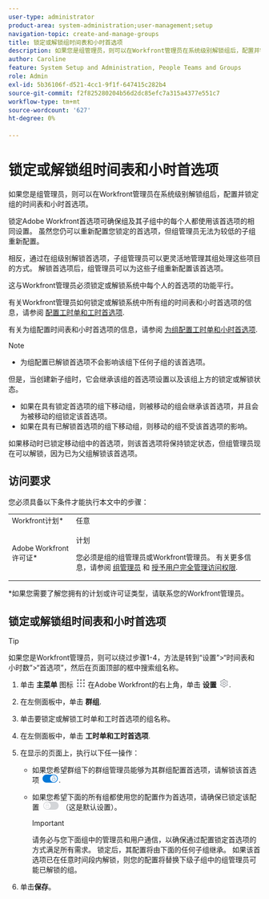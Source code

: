 ```yaml
---
user-type: administrator
product-area: system-administration;user-management;setup
navigation-topic: create-and-manage-groups
title: 锁定或解锁组时间表和小时首选项
description: 如果您是组管理员，则可以在Workfront管理员在系统级别解锁组后，配置并锁定组的时间表和小时首选项。
author: Caroline
feature: System Setup and Administration, People Teams and Groups
role: Admin
exl-id: 5b36106f-d521-4cc1-9f1f-647415c282b4
source-git-commit: f2f825280204b56d2dc85efc7a315a4377e551c7
workflow-type: tm+mt
source-wordcount: '627'
ht-degree: 0%

---
```


# 锁定或解锁组时间表和小时首选项

如果您是组管理员，则可以在Workfront管理员在系统级别解锁组后，配置并锁定组的时间表和小时首选项。

锁定Adobe Workfront首选项可确保组及其子组中的每个人都使用该首选项的相同设置。 虽然您仍可以重新配置您锁定的首选项，但组管理员无法为较低的子组重新配置。

相反，通过在组级别解锁首选项，子组管理员可以更灵活地管理其组处理这些项目的方式。 解锁首选项后，组管理员可以为这些子组重新配置该首选项。

这与Workfront管理员必须锁定或解锁系统中每个人的首选项的功能平行。

有关Workfront管理员如何锁定或解锁系统中所有组的时间表和小时首选项的信息，请参阅 [配置工时单和工时首选项](../../../administration-and-setup/set-up-workfront/configure-timesheets-schedules/timesheet-and-hour-preferences.md).

有关为组配置时间表和小时首选项的信息，请参阅 [为组配置工时单和小时首选项](../../../administration-and-setup/manage-groups/create-and-manage-groups/configure-timesheet-hour-preferences-group.md).

<!--
Unlike other Lock/Unlock articles that start just like this one, we need the steps here. In other areas, the lock/unlock step is part of the article about setting preferences or creating statuses.</p>
-->

>[!NOTE]
>
>* 为组配置已解锁首选项不会影响该组下任何子组的该首选项。
>
>  但是，当创建新子组时，它会继承该组的首选项设置以及该组上方的锁定或解锁状态。
>
>* 如果在具有锁定首选项的组下移动组，则被移动的组会继承该首选项，并且会为被移动的组锁定该首选项。
>* 如果在具有已解锁首选项的组下移动组，则移动的组不受该首选项的影响。
>
>  如果移动时已锁定移动组中的首选项，则该首选项将保持锁定状态，但组管理员现在可以解锁，因为已为父组解锁该首选项。

## 访问要求

您必须具备以下条件才能执行本文中的步骤：

<table style="table-layout:auto"> 
 <col> 
 <col> 
 <tbody> 
  <tr> 
   <td role="rowheader">Workfront计划*</td> 
   <td>任意</td> 
  </tr> 
  <tr> 
   <td role="rowheader">Adobe Workfront许可证*</td> 
   <td> <p>计划 </p> <p>您必须是组的组管理员或Workfront管理员。 有关更多信息，请参阅 <a href="../../../administration-and-setup/manage-groups/group-roles/group-administrators.md" class="MCXref xref">组管理员</a> 和 <a href="../../../administration-and-setup/add-users/configure-and-grant-access/grant-a-user-full-administrative-access.md" class="MCXref xref">授予用户完全管理访问权限</a>.</p> </td> 
  </tr> 
 </tbody> 
</table>

&#42;如果您需要了解您拥有的计划或许可证类型，请联系您的Workfront管理员。

## 锁定或解锁组时间表和小时首选项

>[!TIP]
>
>如果您是Workfront管理员，则可以绕过步骤1-4，方法是转到“设置”>“时间表和小时数”>“首选项”，然后在页面顶部的框中搜索组名称。

1. 单击 **主菜单** 图标 ![](assets/main-menu-icon.png) 在Adobe Workfront的右上角，单击 **设置** ![](assets/gear-icon-settings.png).

1. 在左侧面板中，单击 **群组**.
1. 单击要锁定或解锁工时单和工时首选项的组名称。
1. 在左侧面板中，单击 **工时单和工时首选项**.

1. 在显示的页面上，执行以下任一操作：

   * 如果您希望群组下的群组管理员能够为其群组配置首选项，请解锁该首选项 ![](assets/unlock-toggle-button.png).
   * 如果您希望下面的所有组都使用您的配置作为首选项，请确保已锁定该配置 ![](assets/lock-toggle-button.png) （这是默认设置）。

      >[!IMPORTANT]
      >
      >请务必与您下面组中的管理员和用户通信，以确保通过配置锁定首选项的方式满足所有需求。 锁定后，其配置将由下面的任何子组继承。 如果该首选项已在任意时间段内解锁，则您的配置将替换下级子组中的组管理员可能已解锁的组。

1. 单击&#x200B;**保存**。

